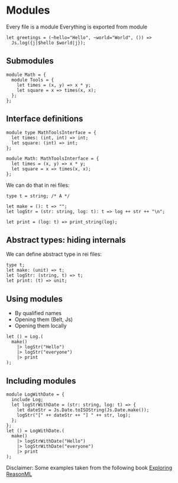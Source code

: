 # Modules

Every file is a module
Everything is exported from module

```
let greetings = (~hello="Hello", ~world="World", ()) =>
  Js.log({j|$hello $world|j});

```

## Submodules

```
module Math = {
  module Tools = {
    let times = (x, y) => x * y;
    let square = x => times(x, x);
  };
};
```

## Interface definitions
```
module type MathToolsInterface = {
  let times: (int, int) => int;
  let square: (int) => int;
};

module Math: MathToolsInterface = {
  let times = (x, y) => x * y;
  let square = x => times(x, x);
};

```

We can do that in rei files:

```
type t = string; /* A */

let make = (): t => "";
let logStr = (str: string, log: t): t => log ++ str ++ "\n";

let print = (log: t) => print_string(log);
```



## Abstract types: hiding internals

We can define abstract type in rei files:

```
type t;
let make: (unit) => t;
let logStr: (string, t) => t;
let print: (t) => unit;

```

## Using modules

- By qualified names
- Opening them (Belt, Js)
- Opening them locally
```
let () = Log.(
  make()
    |> logStr("Hello")
    |> logStr("everyone")
    |> print
);
```

## Including modules
```
module LogWithDate = {
  include Log;
  let logStrWithDate = (str: string, log: t) => {
    let dateStr = Js.Date.toISOString(Js.Date.make());
    logStr("[" ++ dateStr ++ "] " ++ str, log);
  };
};
let () = LogWithDate.(
  make()
    |> logStrWithDate("Hello")
    |> logStrWithDate("everyone")
    |> print
);
```

Disclaimer: 
Some examples taken from the following book [Exploring ReasonML](http://reasonmlhub.com/exploring-reasonml/index.html)

